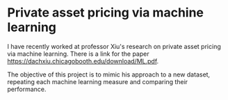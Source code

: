 # Private asset pricing via machine learning

I have recently worked at professor Xiu's research on private asset pricing via machine learning. There is a link for the paper https://dachxiu.chicagobooth.edu/download/ML.pdf. 

The objective of this project is to mimic his approach to a new dataset, repeating each machine learning measure and comparing their performance. 
